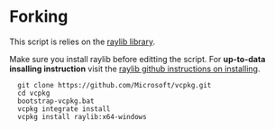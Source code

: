# Forking
This script is relies on the [raylib library](https://github.com/raysan5/raylib).


Make sure you install raylib before editting the script.
For **up-to-data insalling instruction** visit the [raylib github instructions on installing](https://github.com/raysan5/raylib/wiki/Working-on-Windows).


```
  git clone https://github.com/Microsoft/vcpkg.git
  cd vcpkg
  bootstrap-vcpkg.bat
  vcpkg integrate install
  vcpkg install raylib:x64-windows
```
